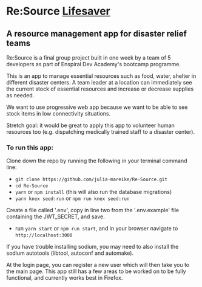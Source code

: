 # Re:Source [Lifesaver](public/lifesaver.png)

## A resource management app for disaster relief teams

Re:Source is a final group project built in one week by a team of 5 developers as part of Enspiral Dev Academy's bootcamp programme.

This is an app to manage essential resources such as food, water, shelter in different disaster centers. A team leader at a location can immediately see the current stock of essential resources and increase or decrease supplies as needed. 

We want to use progressive web app because we want to be able to see stock items in low connectivity situations. 

Stretch goal: it would be great to apply this app to volunteer human resources too (e.g. dispatching medically trained staff to a disaster center).

### To run this app:

Clone down the repo by running the following in your terminal command line:

- `git clone https://github.com/julia-mareike/Re-Source.git` 
- `cd Re-Source`
- `yarn` or `npm install` (this will also run the database migrations)
- `yarn knex seed:run` or `npm run knex seed:run`

Create a file called '.env', copy in line two from the '.env.example' file containing the JWT_SECRET, and save.

- run `yarn start` or `npm run start`, and in your browser navigate to `http://localhost:3000`

If you have trouble installing sodium, you may need to also install the sodium autotools (libtool, autoconf and automake). 

At the login page, you can register a new user which will then take you to the main page. This app still has a few areas to be worked on to be fully functional, and currently works best in Firefox.